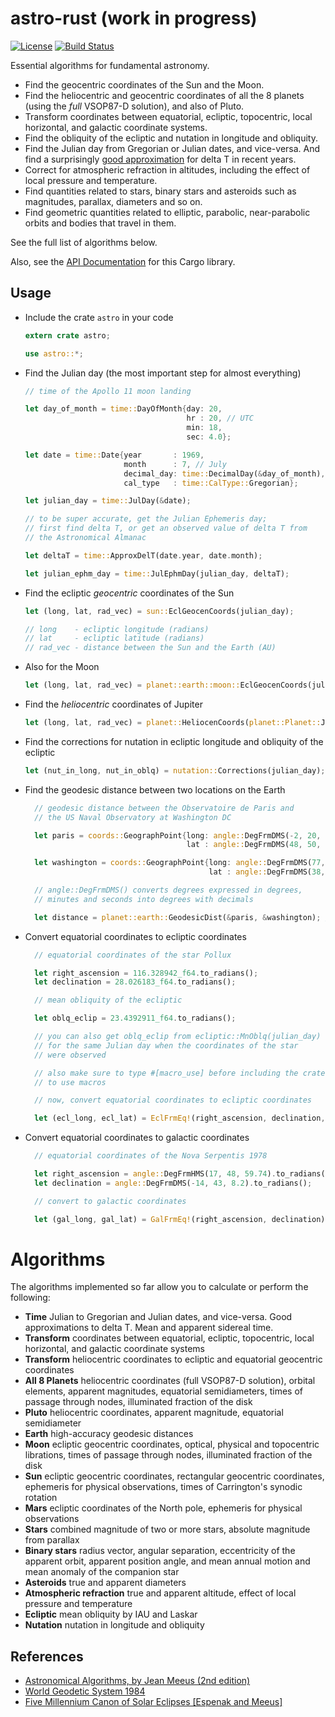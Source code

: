 # astro-rust (work in progress)

[![License](https://img.shields.io/packagist/l/doctrine/orm.svg)](https://github.com/saurvs/astro-rust/blob/master/LICENSE.md) [![Build Status](https://travis-ci.org/saurvs/astro-rust.svg?branch=master)](https://travis-ci.org/saurvs/astro-rust)

Essential algorithms for fundamental astronomy.

* Find the geocentric coordinates of the Sun and the Moon.
* Find the heliocentric and geocentric coordinates of all the 8 planets (using the *full* VSOP87-D solution), and also of Pluto.
* Transform coordinates between equatorial, ecliptic, topocentric, local horizontal, and galactic coordinate systems.
* Find the obliquity of the ecliptic and nutation in longitude and obliquity.
* Find the Julian day from Gregorian or Julian dates, and vice-versa. And find a surprisingly [good approximation](http://eclipse.gsfc.nasa.gov/SEcat5/uncertainty.html) for delta T in recent years.
* Correct for atmospheric refraction in altitudes, including the effect of local pressure and temperature.
* Find quantities related to stars, binary stars and asteroids such as magnitudes, parallax, diameters and so on.
* Find geometric quantities related to elliptic, parabolic, near-parabolic orbits and bodies that travel in them.

See the full list of algorithms below.

Also, see the [API Documentation](https://saurvs.github.io/astro-rust/) for this Cargo library.

## Usage

* Include the crate ```astro``` in your code
  ```rust
  extern crate astro;

  use astro::*;
  ```

* Find the Julian day (the most important step for almost everything)
  ```rust
  // time of the Apollo 11 moon landing

  let day_of_month = time::DayOfMonth{day: 20,
				 			          hr : 20, // UTC
                                      min: 18,
                                      sec: 4.0};

  let date = time::Date{year       : 1969,
                        month      : 7, // July
                        decimal_day: time::DecimalDay(&day_of_month),
                        cal_type   : time::CalType::Gregorian};

  let julian_day = time::JulDay(&date);

  // to be super accurate, get the Julian Ephemeris day;
  // first find delta T, or get an observed value of delta T from
  // the Astronomical Almanac

  let deltaT = time::ApproxDelT(date.year, date.month);

  let julian_ephm_day = time::JulEphmDay(julian_day, deltaT);

  ```

* Find the ecliptic *geocentric* coordinates of the Sun
  ```rust
  let (long, lat, rad_vec) = sun::EclGeocenCoords(julian_day);

  // long    - ecliptic longitude (radians)
  // lat     - ecliptic latitude (radians)
  // rad_vec - distance between the Sun and the Earth (AU)
  ```

* Also for the Moon
  ```rust
  let (long, lat, rad_vec) = planet::earth::moon::EclGeocenCoords(julian_day);
  ```

* Find the *heliocentric* coordinates of Jupiter
  ```rust
  let (long, lat, rad_vec) = planet::HeliocenCoords(planet::Planet::Jupiter, julian_day);
  ```

* Find the corrections for nutation in ecliptic longitude and obliquity of the ecliptic
  ```rust
  let (nut_in_long, nut_in_oblq) = nutation::Corrections(julian_day);
  ```

* Find the geodesic distance between two locations on the Earth
  ```rust
	// geodesic distance between the Observatoire de Paris and
    // the US Naval Observatory at Washington DC

    let paris = coords::GeographPoint{long: angle::DegFrmDMS(-2, 20, 14.0).to_radians(),
                                      lat : angle::DegFrmDMS(48, 50, 11.0).to_radians()};

    let washington = coords::GeographPoint{long: angle::DegFrmDMS(77,  3, 56.0).to_radians(),
                                           lat : angle::DegFrmDMS(38, 55, 17.0).to_radians()};

	// angle::DegFrmDMS() converts degrees expressed in degrees,
	// minutes and seconds into degrees with decimals

    let distance = planet::earth::GeodesicDist(&paris, &washington); // in meters
  ```

* Convert equatorial coordinates to ecliptic coordinates
  ```rust
	// equatorial coordinates of the star Pollux

    let right_ascension = 116.328942_f64.to_radians();
    let declination = 28.026183_f64.to_radians();

    // mean obliquity of the ecliptic

    let oblq_eclip = 23.4392911_f64.to_radians();

    // you can also get oblq_eclip from ecliptic::MnOblq(julian_day)
    // for the same Julian day when the coordinates of the star
    // were observed

    // also make sure to type #[macro_use] before including the crate
    // to use macros

    // now, convert equatorial coordinates to ecliptic coordinates

    let (ecl_long, ecl_lat) = EclFrmEq!(right_ascension, declination, oblq_eclip);
  ```

* Convert equatorial coordinates to galactic coordinates
  ```rust
	// equatorial coordinates of the Nova Serpentis 1978

    let right_ascension = angle::DegFrmHMS(17, 48, 59.74).to_radians();
    let declination = angle::DegFrmDMS(-14, 43, 8.2).to_radians();

    // convert to galactic coordinates

    let (gal_long, gal_lat) = GalFrmEq!(right_ascension, declination);
  ```

# Algorithms

The algorithms implemented so far allow you to calculate or perform the following:

* **Time** Julian to Gregorian and Julian dates, and vice-versa. Good approximations to delta T. Mean and apparent sidereal time.
* **Transform** coordinates between equatorial, ecliptic, topocentric, local horizontal, and galactic coordinate systems
* **Transform** heliocentric coordinates to ecliptic and equatorial geocentric coordinates
* **All 8 Planets** heliocentric coordinates (full VSOP87-D solution), orbital elements, apparent magnitudes, equatorial semidiameters, times of passage through nodes, illuminated fraction of the disk
* **Pluto** heliocentric coordinates, apparent magnitude, equatorial semidiameter
* **Earth** high-accuracy geodesic distances
* **Moon** ecliptic geocentric coordinates, optical, physical and topocentric librations, times of passage through nodes,
illuminated fraction of the disk
* **Sun** ecliptic geocentric coordinates, rectangular geocentric coordinates, ephemeris for physical observations, times of Carrington's synodic rotation
* **Mars** ecliptic coordinates of the North pole, ephemeris for physical observations
* **Stars** combined magnitude of two or more stars, absolute magnitude from parallax
* **Binary stars** radius vector, angular separation, eccentricity of the apparent orbit, apparent position angle, and mean annual motion and mean anomaly of the companion star
* **Asteroids** true and apparent diameters
* **Atmospheric refraction** true and apparent altitude, effect of local pressure and temperature
* **Ecliptic** mean obliquity by IAU and Laskar
* **Nutation** nutation in longitude and obliquity

## References
* [Astronomical Algorithms, by Jean Meeus (2nd edition)](http://www.willbell.com/math/mc1.htm)
* [World Geodetic System 1984](https://confluence.qps.nl/pages/viewpage.action?pageId=29855173)
* [Five Millennium Canon of Solar Eclipses [Espenak and Meeus]](http://eclipse.gsfc.nasa.gov/SEcat5/deltatpoly.html)
